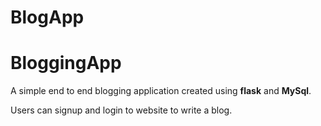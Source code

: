 # BlogApp 
# BloggingApp 
A simple end to end blogging application created using **flask** and **MySql**.

Users can signup  and login to website to write a blog. 
